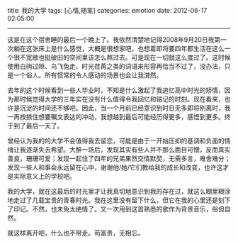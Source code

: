 title: 我的大学
tags: [心情,随笔]
categories: emotion
date: 2012-06-17 02:05:00

---
<script type="text/javascript" src="http://www.xiami.com/widget/player-single?uid=0&sid=1770746623&mode=js"></script>

这是在这个宿舍睡的最后一个晚上了。我依然清楚地记得2008年9月20日我第一次躺在这张床上是什么感觉，大概是很想家吧，也想着即将要四年都生活在这么一个很不宽敞也挺破旧的空间里该怎么熬过去。可是现在一切就这么度过了。这时候使用白驹过隙、乌飞兔走、时光荏苒之类的词语来形容再恰当不过了，没办法，只是一个俗人。所有惯常的令人感动的场景也会让我潸然。

去年的这个时候看到一些人毕业时，不知是什么激起了我追忆高中时光的矫情，因为那时候觉得大学的三年实在没有什么值得令我回忆和铭记的时刻。现在看来，也许是沉淀的时间还不够吧。因此，当一个月前已经意识到时日无多即将别离时，我一再按捺住想要嘱文表达的冲动，我想越到最后可能经历得更多，感悟到更多。终于到了最后一天了。

曾经认为我的的大学不会值得我去留恋，可能是由于一开始压抑的基调和负面的情绪让我逐渐失去希望。大醉一场后，发现其实有些人并不那么面目可憎，反而真实善良，珊珊可爱；发现一起住了四年的兄弟果然交情默契，无需多言，难舍难分；发现一些人和事会永远留在心中，谢谢他/她/它们教给我的成长和改变，也许这才是实际意义上的学校吧。

我的大学，就在这最后的时光里才让我真切地意识到我的存在过，就这么糊里糊涂地走过了几载宝贵的青春时光。我在这里没有留下什么，但它在我的心里还是刻下了印记。不然，也未免太绝情了。又一次用到这首熟悉的歌作为背景音乐，俗但自然。

就这样离开吧，什么也不带走。苟富贵，无相忘。
